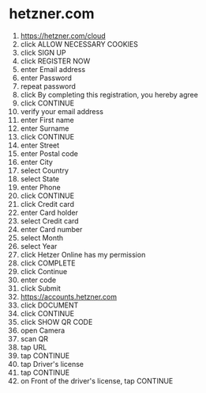 # hetzner.com

1. https://hetzner.com/cloud
2. click ALLOW NECESSARY COOKIES
3. click SIGN UP
4. click REGISTER NOW
5. enter Email address
6. enter Password
7. repeat password
8. click By completing this registration, you hereby agree
9. click CONTINUE
10. verify your email address
11. enter First name
12. enter Surname
13. click CONTINUE
14. enter Street
15. enter Postal code
16. enter City
17. select Country
18. select State
19. enter Phone
20. click CONTINUE
21. click Credit card
22. enter Card holder
23. select Credit card
24. enter Card number
25. select Month
26. select Year
27. click Hetzer Online has my permission
28. click COMPLETE
29. click Continue
30. enter code
31. click Submit
32. https://accounts.hetzner.com
33. click DOCUMENT
34. click CONTINUE
35. click SHOW QR CODE
36. open Camera
37. scan QR
38. tap URL
39. tap CONTINUE
40. tap Driver's license
41. tap CONTINUE
42. on Front of the driver's license, tap CONTINUE
